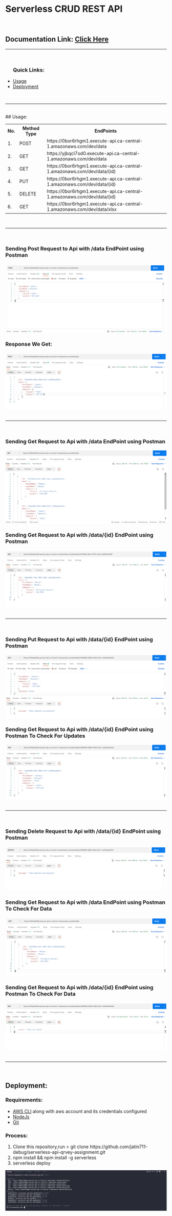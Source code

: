 # Serverless CRUD REST API
<br>

<h2>Documentation Link: <a href="https://jatin711-debug.github.io/serverless-api-qrvey-assignment">Click Here</a> </h2>

<hr>
<br>
<ul>
    <h3>Quick Links: </h3>
    <li><a href="#usage">Usage</a></li>
    <li><a href="#deployment">Deployment</a></li>
</ul>
<br>
<hr>
<br>
<div id="usage"></div>
## Usage:
<table>
    <tr>
        <th>No.</th>
        <th>Method Type</th>
        <th>EndPoints</th>
    </tr>
    <tr>
        <td>1.</td>
        <td>POST</td>
        <td>https://0bor6rhgm1.execute-api.ca-central-1.amazonaws.com/dev/data</td>
    </tr>
    <tr>
        <td>2.</td>
        <td>GET</td>
        <td>https://yjbqcl7od0.execute-api.ca-central-1.amazonaws.com/dev/data</td>
    </tr>
    <tr>
        <td>3.</td>
        <td>GET</td>
        <td>https://0bor6rhgm1.execute-api.ca-central-1.amazonaws.com/dev/data/{id}</td>
    </tr>
    <tr>
        <td>4.</td>
        <td>PUT</td>
        <td>https://0bor6rhgm1.execute-api.ca-central-1.amazonaws.com/dev/data/{id}</td>
    </tr>
    <tr>
        <td>5.</td>
        <td>DELETE</td>
        <td>https://0bor6rhgm1.execute-api.ca-central-1.amazonaws.com/dev/data/{id}</td>
    </tr>
    <tr>
        <td>6.</td>
        <td>GET</td>
        <td>https://0bor6rhgm1.execute-api.ca-central-1.amazonaws.com/dev/data/xlsx</td>
    </tr>
</table>
<br>
<hr>
<br>
<div>
    <h3>Sending Post Request to Api with /data EndPoint using Postman</h3>
    <img src="./documents/media/images/post.png">
    <h3>Response We Get:</h3>
    <img src="./documents/media/images/postResult.png">
</div>
<br>
<hr>
<br>
<div>
    <h3>Sending Get Request to Api with /data EndPoint using Postman</h3>
    <img src="./documents/media/images/getAll.png">
    <h3>Sending Get Request to Api with /data/{id} EndPoint using Postman</h3>
    <img src="./documents/media/images/getById.png">
</div>
<br>
<hr>
<br>
<div>
    <h3>Sending Put Request to Api with /data/{id} EndPoint using Postman</h3>
    <img src="./documents/media/images/put.png">
    <h3>Sending Get Request to Api with /data/{id} EndPoint using Postman To Check For Updates</h3>
    <img src="./documents/media/images/putResult.png">
</div>
<br>
<hr>
<br>
<div>
    <h3>Sending Delete Request to Api with /data/{id} EndPoint using Postman</h3>
    <img src="./documents/media/images/delete.png">
    <h3>Sending Get Request to Api with /data EndPoint using Postman To Check For Data</h3>
    <img src="./documents/media/images/deleteResult_1.png">
    <h3>Sending Get Request to Api with /data/{id} EndPoint using Postman To Check For Data</h3>
    <img src="./documents/media/images/deleteResult_2.png">
</div>
<br>
<hr>
<br>

<div id="deployment"></div>

## Deployment:
<div>
    <h3>Requirements:</h3>
    <ul>
        <li><a href="https://docs.aws.amazon.com/cli/latest/userguide/getting-started-install.html">AWS CLI</a> along with aws account and its credentials configured</li>
        <li><a href="https://nodejs.org/en/" >NodeJs</a></li>
        <li><a href="https://git-scm.com/" >Git</a></li>
    </ul>
    <h3>Process:</h3>
    <ol>
        <li>Clone this repository,run > git clone https://github.com/jatin711-debug/serverless-api-qrvey-assignment.git</li>
        <li>npm install && npm install -g serverless</li>
        <li>serverless deploy</li>
    </ol>
    <img src="./documents/media/images/deploy.png">
</div>







